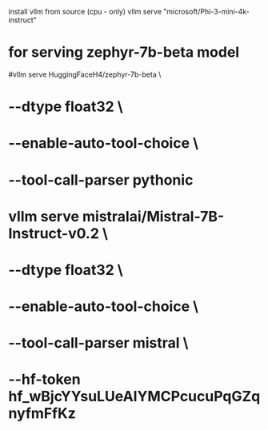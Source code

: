 install vllm from source (cpu - only)
vllm serve "microsoft/Phi-3-mini-4k-instruct"


# for serving zephyr-7b-beta model
#vllm serve HuggingFaceH4/zephyr-7b-beta \
#   --dtype float32 \
#   --enable-auto-tool-choice \
#   --tool-call-parser pythonic


# vllm serve mistralai/Mistral-7B-Instruct-v0.2 \
#   --dtype float32 \
#   --enable-auto-tool-choice \
#   --tool-call-parser mistral \
#   --hf-token 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